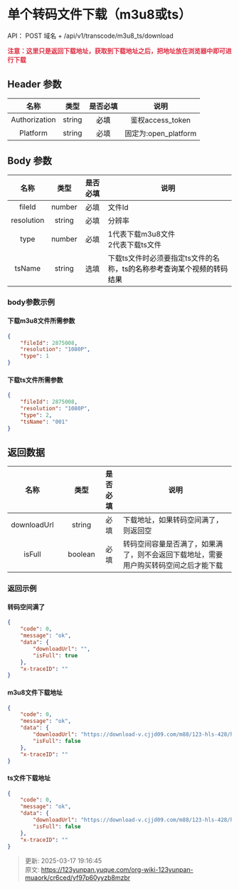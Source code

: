 # 单个转码文件下载（m3u8或ts）

API： POST 域名 + /api/v1/transcode/m3u8_ts/download

**<font style="color:#DF2A3F;">注意：这里只是返回下载地址，获取到下载地址之后，把地址放在浏览器中即可进行下载</font>**

## Header 参数
| **名称** | **类型** | **是否必填** | **说明** |
| :---: | :---: | :---: | :---: |
| Authorization | string | <font style="color:#000000;">必填</font> | 鉴权access_token |
| Platform | string | 必填 | 固定为:open_platform |


## Body 参数
| **名称** | **类型** | **是否必填** | **说明** |
| :---: | :---: | :---: | --- |
| fileId | number | 必填 | 文件Id |
| resolution | string | 必填 | 分辨率 |
| type | number | 必填 | 1代表下载m3u8文件<br/>2代表下载ts文件 |
| tsName | string | 选填 | 下载ts文件时必须要指定ts文件的名称<font style="color:#000000;">，ts的名称参考查询某个视频的转码结果</font> |


### body参数示例
#### 下载m3u8文件所需参数
```json
{
    "fileId": 2875008,
    "resolution": "1080P",
    "type": 1
}
```

#### 下载ts文件所需参数
```json
{
    "fileId": 2875008,
    "resolution": "1080P",
    "type": 2,
    "tsName": "001"
}
```

## 返回数据
| **名称** | | **类型** | **是否必填** | **说明** |
| :---: | --- | :---: | :---: | --- |
|  downloadUrl | | string | 必填 | 下载地址，如果转码空间满了，则返回空 |
| isFull | | boolean | 必填 | 转码空间容量是否满了，如果满了，则不会返回下载地址，需要用户购买转码空间之后才能下载 |


### **返回示例**
#### 转码空间满了
```json
{
    "code": 0,
    "message": "ok",
    "data": {
        "downloadUrl": "",
        "isFull": true
    },
    "x-traceID": ""
}
```

#### m3u8文件下载地址
```json
{
    "code": 0,
    "message": "ok",
    "data": {
        "downloadUrl": "https://download-v.cjjd09.com/m88/123-hls-428/hls/a69bef24085bde8d8616d798475b9191_15955377/1080p/stream.m3u8?auth_key=1734674672-3837305-0-c93ec29a48528cad9e7a72a73ea3c0a9&bzc=666&bzs=1814435971&s=1703748374",
        "isFull": false
    },
    "x-traceID": ""
}
```

#### ts文件下载地址
```json
{
    "code": 0,
    "message": "ok",
    "data": {
        "downloadUrl": "https://download-v.cjjd09.com/m88/123-hls-428/hls/a69bef24085bde8d8616d798475b9191_15955377/1080p/001.ts?auth_key=1734674771-11399-0-64791fd3d5b3b8aa5de0e4e91bb058df&bzc=666&bzs=1814435971&s=1703748374",
        "isFull": false
    },
    "x-traceID": ""
}
```



> 更新: 2025-03-17 19:16:45  
> 原文: <https://123yunpan.yuque.com/org-wiki-123yunpan-muaork/cr6ced/yf97p60yyzb8mzbr>